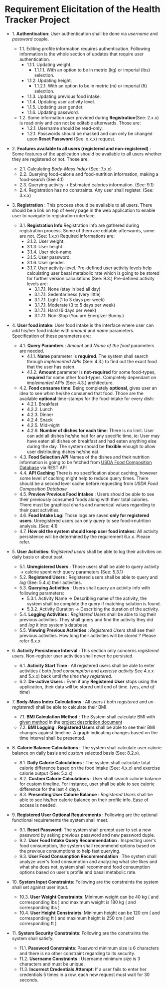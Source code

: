 # Requirement Elicitation of the Health Tracker Project

* 1\. **Authentication**: User authentication shall be done via *username* and *password* couple.
    * 1.1\. Editing profile information requires authentication. Following information is the whole section of updates that require user authentication.
      * 1.1.1\. Updating weight.
          * 1.1.1.1\. With an option to be in metric (kg) or imperial (lbs) selection.
      * 1.1.2\. Updating height.
           * 1.1.2.1\. With an option to be in metric (m) or imperial (ft) selection.
      * 1.1.3\. Updating previous food intake.
      * 1.1.4\. Updating user activity level.
      * 1.1.5\. Updating user gender.
      * 1.1.6\. Updating password.
    * 1.2\. Some information user provided during **Registration**(See: 2.x.x) is read only and can not be editable afterwards. Those are:
      * 1.2.1\. Username should be read-only.
      * 1.2.1\. Passwords should be masked and can only be changed upon **Reset Password** (See: x.x.x) request.
* 2\. **Features available to all users (registered and non-registered)** : Some features of the application should be available to all users whether they are registered or not. Those are:
   * 2.1\. Calculating *Body-Mass Index* (See: 7.x.x)
   * 2.2\. Querying food-calorie and food-nutrition information, making a food-search (See 4.1)
   * 2.3\. Querying activity -> Estimated calories information. (See: 9.1)
   * 2.4\. Registration has no constraints. Any user shall register. (See: 3.x.x)

* 3\. **Registration** : This process should be available to all users. There should be a link on top of every page in the web application to enable user to navigate to registration interface.
   * 3.1\. **Registration Info** Registration info are gathered during registration process. Some of them are editable afterwards, some are not. (See: 1.x.x) Required informations are:
        * 3.1.2\. User weight.
        * 3.1.3\. User height.
        * 3.1.4\. User nick-name.
        * 3.1.5\. User password.
        * 3.1.6\. User gender.
        * 3.1.7\. User activity-level. Pre-defined user activity levels help calculating user basal metabolic rate which is going to be stored for further version calculations (See: 9.3.) Pre-defined activity levels are:
            * 3.1.7.1\. None (stay in bed all day)
            * 3.1.7.1\. Sedentariness (very little)
            * 3.1.7.1\. Light (1 to 3 days per week)
            * 3.1.7.1\. Moderate (3 to 5 days per week)
            * 3.1.7.1\. Hard (6 days per week)
            * 3.1.7.1\. Non-Stop (You are Energizer Bunny.)

* 4\. **User food intake**: User food intake is the interface where user can add his/her food intake with *amount* and *name* parameters. Specification of these parameters are:
    * 4.1\. **Query Paramters** : *Amount* and *Name of the food* parameters are needed.
        * 4.1.1\. **Name** parameter is **required**. The system shall search through *implemented APIs* (See: 4.3.) to find out the exact food that the user has eaten.
        * 4.1.2\. **Amount** parameter is **not-required** for some food-types, **required** for some other food-types. Completely dependant on *implemented APIs* (See: 4.3.) architecture.
    * 4.2\. **Food consume time**: Being completely **optional**, gives user an idea to see *when* he/she consumed that food. Those are the available **optional** time-stamps for the food-intake for every dish:
        * 4.2.1\. Breakfast
        * 4.2.2\. Lunch
        * 4.2.3\. Dinner
        * 4.2.4\. Snack
        * 4.2.5\. Mid-night
        * 4.2.6\. **Number of dishes for each time**: There is no limit. User can add all dishes he/she had for any specific time, ie: User may have eaten all dishes on breakfast and had eaten anything else during the day. The system should be **flexible** enough to allow user distributing dishes he/she eat.
    * 4.3\. **Food Selection API** Names of the dishes and their nutrition information is going to be fetched from [USDA Food Composition Database](https://ndb.nal.usda.gov/ndb/doc/) via REST API
    * 4.4\. **API Caching** There is no specification about caching, however some level of caching might help to reduce query times. There should be a second level cache before requesting from *USDA Food Composition Database*
    * 4.5\. **Preview Previous Food Intakes** : Users should be able to see their previously consumed foods along with their total calories. There must be graphical charts and numerical values regarding to their past activities.
    * 4.6\. **Food Intake Log**: Those logs are saved **only for registered users**. Unregistered users can only *query* to see food->nutrition analysis. (See: 4.1)
    * 4.7\. **How old the system should keep user food intakes**: All activity persistence will be determined by the requirement 6.x.x. Please refer.

* 5\. **User Activities**: *Registered users* shall be able to log their activities on daily basis or about past.
    * 5.1\. **Unregistered Users** : Those users shall be able to query activity -> calorie spent with query parameters (See: 5.3.1)
    * 5.2\. **Registered Users** : Registered users shall be able to query and *log* (See: 5.4.x) their activities.
    * 5.3\. **Querying Activities** : Users shall query an activity info with following parameters:
        * 5.3.1\. Activity Name -> Describing name of the activity, the system shall be complete the query if matching solution is found.
        * 5.3.2\. Activity Duration -> Describing the duration of the activity.
    * 5.4\. **Logging Activities** : *Registered Users* shall be able to log their previous activities. They shall query and find the activity they did and *log* it into system's database.
    * 5.5\. **Viewing Previous Activities** : *Registered Users* shall see their previous activities. How long their activities will be stored ? Please refer 6.x.x

* 6\. **Activity Persistence Interval** : This section only concerns *registered users*. Non-register user activities shall never be persisted.
    * 6.1\. **Activity Start Time** : All registered users shall be able to enter activities ( both *food consumption* and *exercise activity* See 4.x.x and 5.x.x) back until *the time they registered*.
    * 6.2\. **De-active Users** : Even if any **Registered User** stops using the application, their data will be stored until end of time. (yes, *end of time*)

* 7\. **Body-Mass Index Calculations** : All users ( both *registered* and *un-registered*) shall be able to calculate their BMI.
     * 7.1\. **BMI Calculation Method** : The System shall calculate BMI with [given method](https://en.wikipedia.org/wiki/Body_mass_index) in the [project description document](https://github.com/Mephala/Fall2016Swe573_healthTracker/blob/master/SWE573_projectdescription.pdf)
     * 7.2\. **BMI Logging** : **Registered Users** shall be able to see their BMI changes against timeline. A graph indicating changes based on the time interval shall be presented.

* 8\. **Calorie Balance Calculations** : The system shall calculate user calorie balance on daily basis and *custom* selected basis (See: 8.2.x).
     * 8.1\. **Daily Calorie Calculations** : The system shall calculate total calorie difference based on the food intake (See: 4.x.x) and exercise calorie output (See: 5.x.x)
     * 8.2\. **Custom Calorie Calculations** : User shall search calorie balance for custom timeline. For instance, user shall be able to see calorie difference for the last 4 days.
     * 8.3\. **Presenting User Calorie Balance** : *Registered Users* shall be able to see his/her calorie balance on their profile info. Ease of access is needed.


* 9\. **Registered User Optional Requirements** : Following are the optional functional requirements the system shall meet.
     * 9.1\. **Reset Password**: The system shall prompt user to set a new password by asking previous password and new password duple.
     * 9.2\. **User Food Intake Query Recommendation** : Inspecting user's food consumption, the system shall recommend options based on the previous consumptions to help fast querying.
     * 9.3\. **User Food Consumption Recommendation** : The system shall analyze user's food consumption and analyzing what she likes and what she does not, system shall recommend food consumption options based on user's profile and basal metabolic rate.

* 10\. **System Input Constraints**: Following are the constraints the system shall set against user input.
     * 10.3\. **User Weight Constraints**: Minimum weight can be 40 kg ( and corresponding lbs ) and maximum weight is 180 kg ( and corresponding lbs )
     * 10.4\. **User Height Constraints**: Minimum height can be 120 cm ( and corresponding ft ) and maximum height is 250 cm ( and corresponding ft )

* 11\. **System Security Constraints**: Following are the constraints the system shall satisfy.
     * 11.1\. **Password Constraints**: Password minimum size is 6 characters and there is no other constraint regarding to its security.
     * 11.2\. **Username Constraints** : Username minimum size is 3 characters and must be unique.
     * 11.3\. **Incorrect Credentials Attempt**: If a user fails to enter her credentials 5 times in a row, each new request must wait for 30 seconds.

